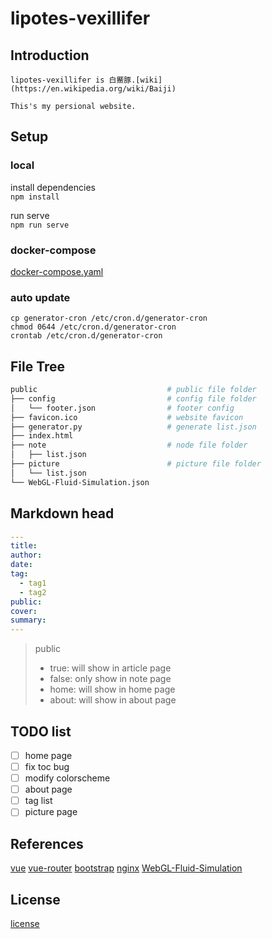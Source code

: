 # lipotes-vexillifer

## Introduction

    lipotes-vexillifer is 白鱀豚.[wiki](https://en.wikipedia.org/wiki/Baiji)

    This's my persional website.

## Setup

### local

install dependencies  
`npm install`

run serve  
`npm run serve`

### docker-compose

[docker-compose.yaml](docker-compose.yaml)

### auto update

``` shell
cp generator-cron /etc/cron.d/generator-cron
chmod 0644 /etc/cron.d/generator-cron
crontab /etc/cron.d/generator-cron
```

## File Tree

``` bash
public                             # public file folder
├── config                         # config file folder
│   └── footer.json                # footer config
├── favicon.ico                    # website favicon
├── generator.py                   # generate list.json
├── index.html
├── note                           # node file folder
│   ├── list.json
├── picture                        # picture file folder
│   └── list.json
└── WebGL-Fluid-Simulation.json
```

## Markdown head

``` yaml
---
title:
author:
date:
tag:
  - tag1
  - tag2
public:
cover:
summary:
---
```

> public
> * true: will show in article page
> * false: only show in note page
> * home: will show in home page
> * about: will show in about page

## TODO list

- [ ] home page
- [ ] fix toc bug
- [ ] modify colorscheme
- [ ] about page
- [ ] tag list
- [ ] picture page

## References

[vue](https://vuejs.org/index.html)
[vue-router](https://router.vuejs.org/)
[bootstrap](https://getbootstrap.com/)
[nginx](https://www.nginx.com/)
[WebGL-Fluid-Simulation](https://paveldogreat.github.io/WebGL-Fluid-Simulation/)

## License

[license](License)
